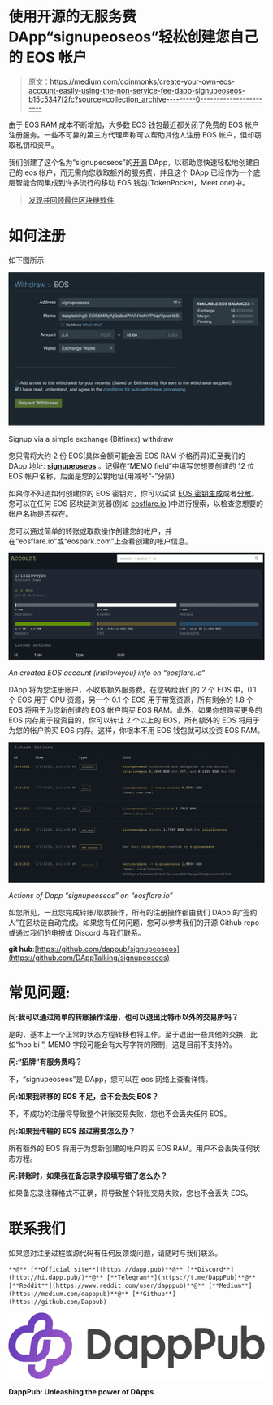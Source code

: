 # 使用开源的无服务费 DApp“signupeoseos”轻松创建您自己的 EOS 帐户

> 原文：<https://medium.com/coinmonks/create-your-own-eos-account-easily-using-the-non-service-fee-dapp-signupeoseos-b15c5347f2fc?source=collection_archive---------0----------------------->

由于 EOS RAM 成本不断增加，大多数 EOS 钱包最近都关闭了免费的 EOS 帐户注册服务。一些不可靠的第三方代理声称可以帮助其他人注册 EOS 帐户，但却窃取私钥和资产。

我们创建了这个名为“signupeoseos”的[开源](https://github.com/Dappub/signupeoseos) DApp，以帮助您快速轻松地创建自己的 eos 帐户，而无需向您收取额外的服务费，并且这个 DApp 已经作为一个底层智能合同集成到许多流行的移动 EOS 钱包(TokenPocket，Meet.one)中。

> [发现并回顾最佳区块链软件](https://coincodecap.com)

# 如何注册

如下图所示:

![](img/95c89641c08e1160d4957c6c7d9c0605.png)

Signup via a simple exchange (Bitfinex) withdraw

您只需将大约 2 份 EOS(具体金额可能会因 EOS RAM 价格而异)汇至我们的 DApp 地址: [**signupeoseos**](https://eosflare.io/account/signupeoseos) 。记得在“MEMO field”中填写您想要创建的 12 位 EOS 帐户名称，后面是您的公钥地址(用减号“-”分隔)

如果你不知道如何创建你的 EOS 密钥对，你可以试试 [EOS 密钥生成](https://nadejde.github.io/eos-token-sale)或者[分散](https://get-scatter.com)。您可以在任何 EOS 区块链浏览器(例如 [eosflare.io](https://eosflare.io/) )中进行搜索，以检查您想要的帐户名称是否存在。

您可以通过简单的转账或取款操作创建您的帐户，并在“eosflare.io”或“eospark.com”上查看创建的帐户信息。

![](img/a3f17205db10ca07a2ded9ad2cab1ea7.png)

*An created EOS account (irisiloveyou) info on “eosflare.io“*

DApp 将为您注册账户，不收取额外服务费。在您转给我们的 2 个 EOS 中，0.1 个 EOS 用于 CPU 资源，另一个 0.1 个 EOS 用于带宽资源，所有剩余的 1.8 个 EOS 将用于为您新创建的 EOS 帐户购买 EOS RAM。此外，如果你想购买更多的 EOS 内存用于投资目的，你可以转让 2 个以上的 EOS，所有额外的 EOS 将用于为您的帐户购买 EOS 内存。这样，你根本不用 EOS 钱包就可以投资 EOS RAM。

![](img/7fc3fcbcaca92966d5d4e2c55bd2cd42.png)

*Actions of Dapp “signupeoseos” on “eosflare.io”*

如您所见，一旦您完成转账/取款操作，所有的注册操作都由我们 DApp 的“签约人”在区块链自动完成。如果您有任何问题，您可以参考我们的开源 Github repo 或通过我们的电报或 Discord 与我们联系。

**git hub**:[https://github.com/dappub/signupeoseos](https://github.com/DAppTalking/signupeoseos)

# 常见问题:

**问:我可以通过简单的转账操作注册，也可以退出比特币以外的交易所吗？**

是的，基本上一个正常的状态方程转移也将工作。至于退出一些其他的交换，比如“hoo bi ”, MEMO 字段可能会有大写字符的限制，这是目前不支持的。

**问:“招牌”有服务费吗？**

不，“signupeoseos”是 DApp，您可以在 eos 网络上查看详情。

**问:如果我转移的 EOS 不足，会不会丢失 EOS？**

不，不成功的注册将导致整个转账交易失败，您也不会丢失任何 EOS。

**问:如果我传输的 EOS 超过需要怎么办？**

所有额外的 EOS 将用于为您新创建的帐户购买 EOS RAM。用户不会丢失任何状态方程。

**问:转账时，如果我在备忘录字段填写错了怎么办？**

如果备忘录注释格式不正确，将导致整个转账交易失败，您也不会丢失 EOS。

# 联系我们

如果您对注册过程或源代码有任何反馈或问题，请随时与我们联系。

```
**@** [**Official site**](https://dapp.pub)**@** [**Discord**](http://hi.dapp.pub/)**@** [**Telegram**](https://t.me/DappPub)**@** [**Reddit**](https://www.reddit.com/user/dapppub)**@** [**Medium**](https://medium.com/dapppub)**@** [**Github**](https://github.com/Dappub)
```

![](img/58963f2e5aa74e7cca2981d2f4c0f11f.png)

**DappPub: Unleashing the power of DApps**